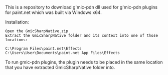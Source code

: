 This is a repository to download g'mic-pdn dll used for g'mic-pdn plugins for paint.net which was built via Windows x64.

Installation:

    Open the GmicSharpNative.zip
    Extract the GmicSharpNative folder and its context into one of those locations:

    C:\Program Files\paint.net\Effects
    C:\Users\User\Documents\paint.net App Files\Effects

To run gmic-pdn plugins, the plugin needs to be placed in the same location that you have extracted GmicSharpNative folder into.
